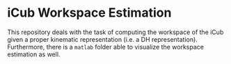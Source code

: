 iCub Workspace Estimation
=========================

This repository deals with the task of computing the workspace of the iCub given a proper kinematic representation (i.e. a DH representation). Furthermore, there is a `matlab` folder able to visualize the workspace estimation as well.
